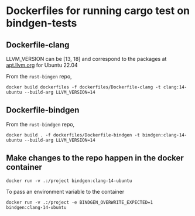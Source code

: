 # Dockerfiles for running cargo test on bindgen-tests

## Dockerfile-clang

LLVM_VERSION can be [13, 18] and correspond to the packages at [apt.llvm.org](https://apt.llvm.org/) for Ubuntu 22.04

From the `rust-bingen` repo,

```
docker build dockerfiles -f dockerfiles/Dockerfile-clang -t clang:14-ubuntu --build-arg LLVM_VERSION=14
```

## Dockerfile-bindgen

From the `rust-bindgen` repo,

```
docker build . -f dockerfiles/Dockerfile-bindgen -t bindgen:clang-14-ubuntu --build-arg LLVM_VERSION=14
```

## Make changes to the repo happen in the docker container

```
docker run -v .:/project bindgen:clang-14-ubuntu
```

To pass an environment variable to the container

```
docker run -v .:/project -e BINDGEN_OVERWRITE_EXPECTED=1 bindgen:clang-14-ubuntu
```
